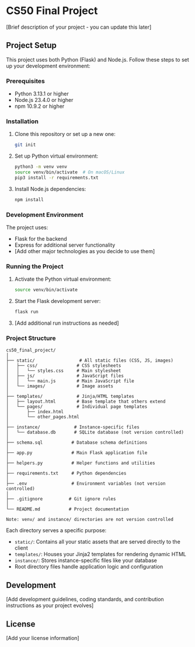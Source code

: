 # CS50 Final Project

[Brief description of your project - you can update this later]

## Project Setup

This project uses both Python (Flask) and Node.js. Follow these steps to set up your development environment:

### Prerequisites

- Python 3.13.1 or higher
- Node.js 23.4.0 or higher
- npm 10.9.2 or higher

### Installation

1. Clone this repository or set up a new one:
   ```bash
   git init
   ```

2. Set up Python virtual environment:
   ```bash
   python3 -m venv venv
   source venv/bin/activate  # On macOS/Linux
   pip3 install -r requirements.txt
   ```

3. Install Node.js dependencies:
   ```bash
   npm install
   ```

### Development Environment

The project uses:
- Flask for the backend
- Express for additional server functionality
- [Add other major technologies as you decide to use them]

### Running the Project

1. Activate the Python virtual environment:
   ```bash
   source venv/bin/activate
   ```

2. Start the Flask development server:
   ```bash
   flask run
   ```

3. [Add additional run instructions as needed]

### Project Structure

```
cs50_final_project/
│
├── static/                 # All static files (CSS, JS, images)
│   ├── css/               # CSS stylesheets
│   │   └── styles.css     # Main stylesheet
│   ├── js/                # JavaScript files
│   │   └── main.js        # Main JavaScript file
│   └── images/            # Image assets
│
├── templates/             # Jinja/HTML templates
│   ├── layout.html        # Base template that others extend
│   └── pages/             # Individual page templates
│       ├── index.html
│       └── other_pages.html
│
├── instance/             # Instance-specific files
│   └── database.db       # SQLite database (not version controlled)
│
├── schema.sql           # Database schema definitions
│
├── app.py               # Main Flask application file
│
├── helpers.py           # Helper functions and utilities
│
├── requirements.txt     # Python dependencies
│
├── .env                 # Environment variables (not version controlled)
│
├── .gitignore          # Git ignore rules
│
└── README.md           # Project documentation

Note: venv/ and instance/ directories are not version controlled
```

Each directory serves a specific purpose:

- `static/`: Contains all your static assets that are served directly to the client
- `templates/`: Houses your Jinja2 templates for rendering dynamic HTML
- `instance/`: Stores instance-specific files like your database
- Root directory files handle application logic and configuration

## Development

[Add development guidelines, coding standards, and contribution instructions as your project evolves]

## License

[Add your license information]